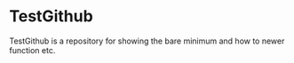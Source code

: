 # TestGithub
TestGithub is a repository for showing the bare minimum and how to newer function etc.
